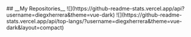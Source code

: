 
</br>
## __My Repositories__
![](https://github-readme-stats.vercel.app/api?username=diegxherrera&theme=vue-dark)
![](https://github-readme-stats.vercel.app/api/top-langs/?username=diegxherrera&theme=vue-dark&layout=compact)
